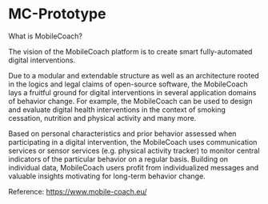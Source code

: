 # MC-Prototype

What is MobileCoach? 

The vision of the MobileCoach platform is to create smart fully-automated digital interventions.

Due to a modular and extendable structure as well as an architecture rooted in the logics and legal claims of open-source software, the MobileCoach lays a fruitful ground for digital interventions in several application domains of behavior change. For example, the MobileCoach can be used to design and evaluate digital health interventions in the context of smoking cessation, nutrition and physical activity and many more.

Based on personal characteristics and prior behavior assessed when participating in a digital intervention, the MobileCoach uses communication services or sensor services (e.g. physical activity tracker) to monitor central indicators of the particular behavior on a regular basis. Building on individual data, MobileCoach users profit from individualized messages and valuable insights motivating for long-term behavior change.

Reference: https://www.mobile-coach.eu/

